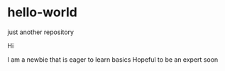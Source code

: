 # hello-world
just another repository

Hi 

I am a newbie that is eager to learn basics
Hopeful to be an expert soon
